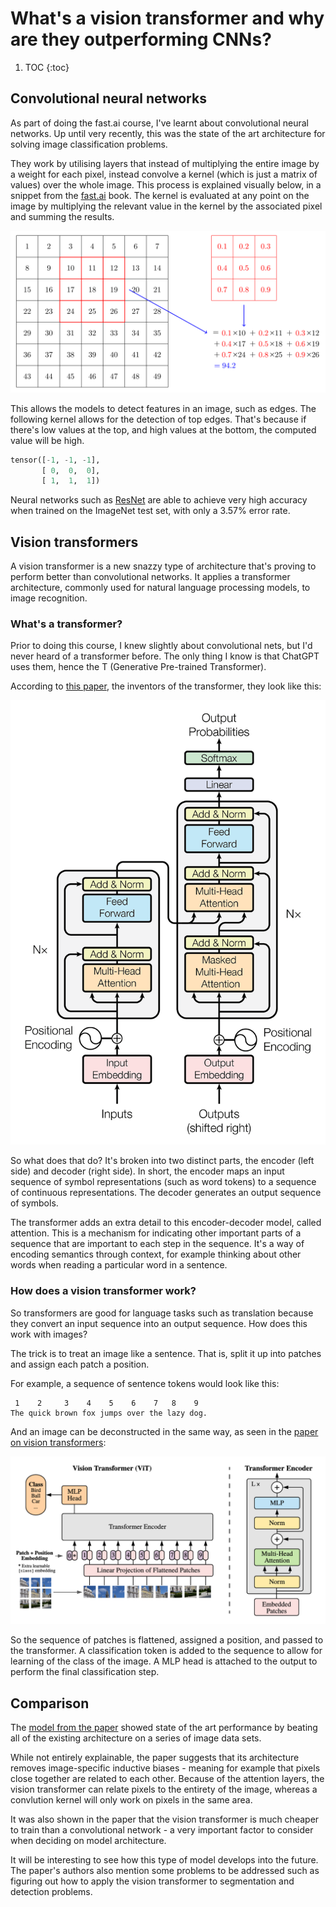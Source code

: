 # What's a vision transformer and why are they outperforming CNNs?

1. TOC
{:toc}

## Convolutional neural networks

As part of doing the fast.ai course, I've learnt about convolutional neural networks. Up until very recently, this was the state of the art architecture for solving image classification problems.

They work by utilising layers that instead of multiplying the entire image by a weight for each pixel, instead convolve a kernel (which is just a matrix of values) over the whole image. This process is explained visually below, in a snippet from the [fast.ai](https://nbviewer.org/github/fastai/fastbook/blob/master/13_convolutions.ipynb) book. The kernel is evaluated at any point on the image by multiplying the relevant value in the kernel by the associated pixel and summing the results.

![](/images/conv.png "Example of how convolution works, from the fast.ai course, chapter 13")

This allows the models to detect features in an image, such as edges. The following kernel allows for the detection of top edges. That's because if there's low values at the top, and high values at the bottom, the computed value will be high.

```python
tensor([-1, -1, -1],
       [ 0,  0,  0],
       [ 1,  1,  1])
```

Neural networks such as [ResNet](https://arxiv.org/abs/1512.03385) are able to achieve very high accuracy when trained on the ImageNet test set, with only a 3.57% error rate.

## Vision transformers

A vision transformer is a new snazzy type of architecture that's proving to perform better than convolutional networks. It applies a transformer architecture, commonly used for natural language processing models, to image recognition.

### What's a transformer?

Prior to doing this course, I knew slightly about convolutional nets, but I'd never heard of a transformer before. The only thing I know is that ChatGPT uses them, hence the T (Generative Pre-trained Transformer).

According to [this paper](https://arxiv.org/pdf/1706.03762.pdf), the inventors of the transformer, they look like this:

![](/images/transformer.png "The transformer architecture")

So what does that do? It's broken into two distinct parts, the encoder (left side) and decoder (right side). In short, the encoder maps an input sequence of symbol representations (such as word tokens) to a sequence of continuous representations. The decoder generates an output sequence of symbols.

The transformer adds an extra detail to this encoder-decoder model, called attention. This is a mechanism for indicating other important parts of a sequence that are important to each step in the sequence. It's a way of encoding semantics through context, for example thinking about other words when reading a particular word in a sentence.

### How does a vision transformer work?

So transformers are good for language tasks such as translation because they convert an input sequence into an output sequence. How does this work with images?

The trick is to treat an image like a sentence. That is, split it up into patches and assign each patch a position.

For example, a sequence of sentence tokens would look like this:

```
 1    2     3    4    5    6    7   8    9
The quick brown fox jumps over the lazy dog.
```

And an image can be deconstructed in the same way, as seen in the [paper on vision transformers](https://arxiv.org/abs/1512.03385):

![](/images/vit.png "Splitting up of images into patches and the vision transformer architecture")

So the sequence of patches is flattened, assigned a position, and passed to the transformer. A classification token is added to the sequence to allow for learning of the class of the image. A MLP head is attached to the output to perform the final classification step.

## Comparison

The [model from the paper](https://arxiv.org/abs/1512.03385) showed state of the art performance by beating all of the existing architecture on a series of image data sets.

While not entirely explainable, the paper suggests that its architecture removes image-specific inductive biases - meaning for example that pixels close together are related to each other. Because of the attention layers, the vision transformer can relate pixels to the entirety of the image, whereas a convlution kernel will only work on pixels in the same area.

It was also shown in the paper that the vision transformer is much cheaper to train than a convolutional network - a very important factor to consider when deciding on model architecture.

It will be interesting to see how this type of model develops into the future. The paper's authors also mention some problems to be addressed such as figuring out how to apply the vision transformer to segmentation and detection problems.